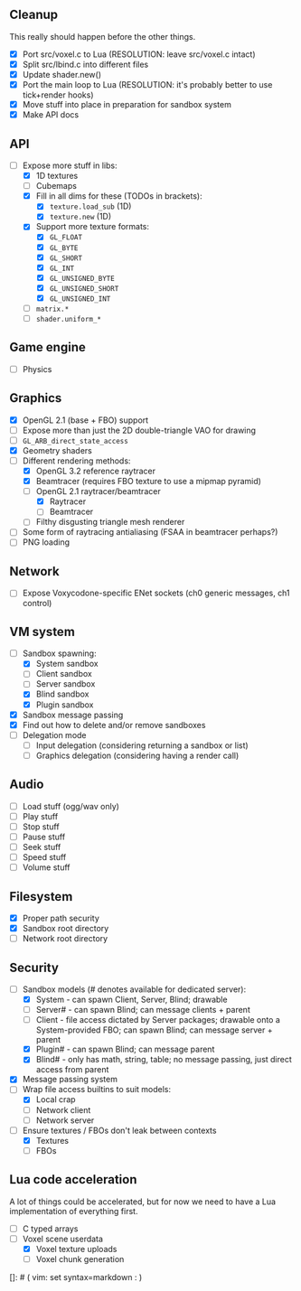
Cleanup
-------

This really should happen before the other things.

* [x] Port src/voxel.c to Lua (RESOLUTION: leave src/voxel.c intact)
* [x] Split src/lbind.c into different files
* [x] Update shader.new()
* [x] Port the main loop to Lua (RESOLUTION: it's probably better to use tick+render hooks)
* [x] Move stuff into place in preparation for sandbox system
* [x] Make API docs

API
---

* [ ] Expose more stuff in libs:
  * [x] 1D textures
  * [ ] Cubemaps
  * [x] Fill in all dims for these (TODOs in brackets):
    * [x] `texture.load_sub` (1D)
    * [x] `texture.new` (1D)
  * [x] Support more texture formats:
    * [x] `GL_FLOAT`
    * [x] `GL_BYTE`
    * [x] `GL_SHORT`
    * [x] `GL_INT`
    * [x] `GL_UNSIGNED_BYTE`
    * [x] `GL_UNSIGNED_SHORT`
    * [x] `GL_UNSIGNED_INT`
  * [ ] `matrix.*`
  * [ ] `shader.uniform_*`

Game engine
-----------

* [ ] Physics

Graphics
--------

* [x] OpenGL 2.1 (base + FBO) support
* [ ] Expose more than just the 2D double-triangle VAO for drawing
* [ ] `GL_ARB_direct_state_access`
* [x] Geometry shaders
* [ ] Different rendering methods:
  * [x] OpenGL 3.2 reference raytracer
  * [x] Beamtracer (requires FBO texture to use a mipmap pyramid)
  * [ ] OpenGL 2.1 raytracer/beamtracer
    * [x] Raytracer
    * [ ] Beamtracer
  * [ ] Filthy disgusting triangle mesh renderer
* [ ] Some form of raytracing antialiasing (FSAA in beamtracer perhaps?)
* [ ] PNG loading

Network
-------

* [ ] Expose Voxycodone-specific ENet sockets (ch0 generic messages, ch1 control)

VM system
---------

* [ ] Sandbox spawning:
  * [x] System sandbox
  * [ ] Client sandbox
  * [ ] Server sandbox
  * [x] Blind sandbox
  * [x] Plugin sandbox
* [x] Sandbox message passing
* [x] Find out how to delete and/or remove sandboxes
* [ ] Delegation mode
  * [ ] Input delegation (considering returning a sandbox or list)
  * [ ] Graphics delegation (considering having a render call)

Audio
-----

* [ ] Load stuff (ogg/wav only)
* [ ] Play stuff
* [ ] Stop stuff
* [ ] Pause stuff
* [ ] Seek stuff
* [ ] Speed stuff
* [ ] Volume stuff

Filesystem
----------

* [x] Proper path security
* [x] Sandbox root directory
* [ ] Network root directory

Security
--------

* [ ] Sandbox models (# denotes available for dedicated server):
  * [x] System - can spawn Client, Server, Blind; drawable
  * [ ] Server# - can spawn Blind; can message clients + parent
  * [ ] Client - file access dictated by Server packages; drawable onto a System-provided FBO; can spawn Blind; can message server + parent
  * [x] Plugin# - can spawn Blind; can message parent
  * [x] Blind# - only has math, string, table; no message passing, just direct access from parent
* [x] Message passing system
* [ ] Wrap file access builtins to suit models:
  * [x] Local crap
  * [ ] Network client
  * [ ] Network server
* [ ] Ensure textures / FBOs don't leak between contexts
  * [x] Textures
  * [ ] FBOs

Lua code acceleration
---------------------

A lot of things could be accelerated, but for now we need to have a Lua implementation of everything first.

* [ ] C typed arrays
* [ ] Voxel scene userdata
  * [x] Voxel texture uploads
  * [ ] Voxel chunk generation

[]: # ( vim: set syntax=markdown : )

